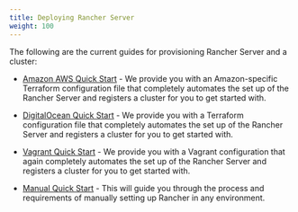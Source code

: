 ```yaml
---
title: Deploying Rancher Server
weight: 100
---
```


The following are the current guides for provisioning Rancher Server and a cluster:

- [Amazon AWS Quick Start](./amazon-aws-qs) - We provide you with an Amazon-specific Terraform configuration file that completely automates the set up of the Rancher Server and registers a cluster for you to get started with.

- [DigitalOcean Quick Start](./digital-ocean-qs) - We provide you with a Terraform configuration file that completely automates the set up of the Rancher Server and registers a cluster for you to get started with.

- [Vagrant Quick Start](./quickstart-vagrant) - We provide you with a Vagrant configuration that again completely automates the set up of the Rancher Server and registers a cluster for you to get started with.

- [Manual Quick Start](./quickstart-manual-setup) - This will guide you through the process and requirements of manually setting up Rancher in any environment.
